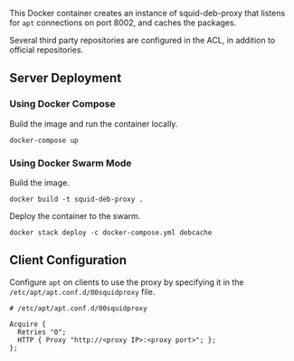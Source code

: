This Docker container creates an instance of squid-deb-proxy that listens
for `apt` connections on port 8002, and caches the packages.

Several third party repositories are configured in the ACL, in addition to
official repositories.

## Server Deployment

### Using Docker Compose

Build the image and run the container locally.

```
docker-compose up
```

### Using Docker Swarm Mode

Build the image.

```
docker build -t squid-deb-proxy .
```

Deploy the container to the swarm.

```
docker stack deploy -c docker-compose.yml debcache
```

## Client Configuration

Configure `apt` on clients to use the proxy by specifying it in the
`/etc/apt/apt.conf.d/00squidproxy` file.

```
# /etc/apt/apt.conf.d/00squidproxy

Acquire {
  Retries "0";
  HTTP { Proxy "http://<proxy IP>:<proxy port>"; };
};
```
